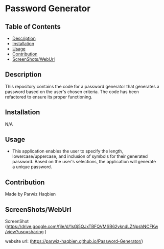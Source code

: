 # Password Generator

## Table of Contents
- [Description](#description)
- [Installation](#installation)
- [Usage](#usage)
- [Contribution](#contribution)
- [ScreenShots/WebUrl](#screenShots/webUrl)

## Description
This repository contains the code for a password generator that generates a password based on the user's chosen criteria. The code has been refactored to ensure its proper functioning.

## Installation
N/A

## Usage
- This application enables the user to specify the length, lowercase/uppercase, and inclusion of symbols for their generated password. Based on the user's selections, the application will generate a unique password.
## Contribution
Made by Parwiz Haqbien

## ScreenShots/WebUrl
ScreenShot (https://drive.google.com/file/d/1sGj5QJxTBFQVMSB62vkndLZNpshNCFKw/view?usp=sharing
)

website url: (https://parwiz-haqbien.github.io/Password-Generator/)
